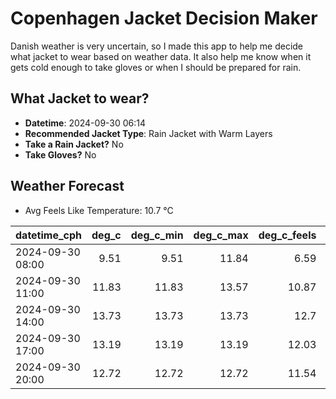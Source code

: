 
# Copenhagen Jacket Decision Maker

Danish weather is very uncertain, so I made this app to help me decide what jacket to wear based on weather data. 
It also help me know when it gets cold enough to take gloves or when I should be prepared for rain.

## What Jacket to wear?

- **Datetime**: 2024-09-30 06:14
- **Recommended Jacket Type**: Rain Jacket with Warm Layers
- **Take a Rain Jacket?** No
- **Take Gloves?** No

## Weather Forecast
- Avg Feels Like Temperature: 10.7 °C

| datetime_cph     |   deg_c |   deg_c_min |   deg_c_max |   deg_c_feels | weather   | wind   | rain   |
|:-----------------|--------:|------------:|------------:|--------------:|:----------|:-------|:-------|
| 2024-09-30 08:00 |    9.51 |        9.51 |       11.84 |          6.59 | Clouds    | Medium | None   |
| 2024-09-30 11:00 |   11.83 |       11.83 |       13.57 |         10.87 | Clouds    | Medium | None   |
| 2024-09-30 14:00 |   13.73 |       13.73 |       13.73 |         12.7  | Clouds    | High   | None   |
| 2024-09-30 17:00 |   13.19 |       13.19 |       13.19 |         12.03 | Clouds    | High   | None   |
| 2024-09-30 20:00 |   12.72 |       12.72 |       12.72 |         11.54 | Clouds    | High   | None   |
        
